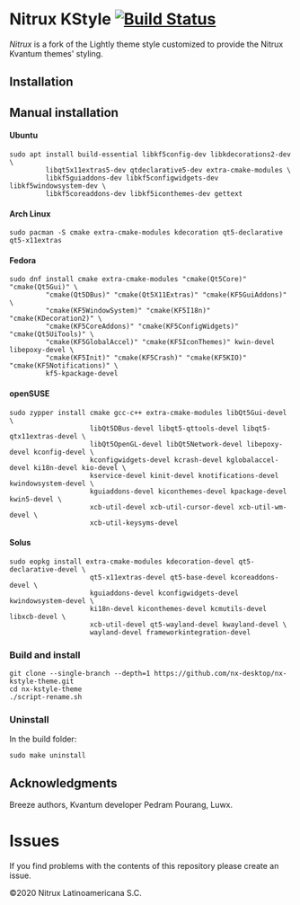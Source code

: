 # Nitrux KStyle [![Build Status](https://travis-ci.org/nx-desktop/nx-kstyle-theme.svg?branch=master)](https://travis-ci.org/nx-desktop/nx-kstyle-theme)

*Nitrux* is a fork of the Lightly theme style customized to provide the Nitrux Kvantum themes' styling. 

## Installation

## Manual installation

#### Ubuntu
```
sudo apt install build-essential libkf5config-dev libkdecorations2-dev \
         libqt5x11extras5-dev qtdeclarative5-dev extra-cmake-modules \
         libkf5guiaddons-dev libkf5configwidgets-dev libkf5windowsystem-dev \
         libkf5coreaddons-dev libkf5iconthemes-dev gettext
```

#### Arch Linux
```
sudo pacman -S cmake extra-cmake-modules kdecoration qt5-declarative qt5-x11extras
```

#### Fedora
```
sudo dnf install cmake extra-cmake-modules "cmake(Qt5Core)" "cmake(Qt5Gui)" \
         "cmake(Qt5DBus)" "cmake(Qt5X11Extras)" "cmake(KF5GuiAddons)" \
         "cmake(KF5WindowSystem)" "cmake(KF5I18n)" "cmake(KDecoration2)" \
         "cmake(KF5CoreAddons)" "cmake(KF5ConfigWidgets)" "cmake(Qt5UiTools)" \
         "cmake(KF5GlobalAccel)" "cmake(KF5IconThemes)" kwin-devel libepoxy-devel \
         "cmake(KF5Init)" "cmake(KF5Crash)" "cmake(KF5KIO)" "cmake(KF5Notifications)" \
         kf5-kpackage-devel
```

#### openSUSE
```
sudo zypper install cmake gcc-c++ extra-cmake-modules libQt5Gui-devel \
                    libQt5DBus-devel libqt5-qttools-devel libqt5-qtx11extras-devel \
                    libQt5OpenGL-devel libQt5Network-devel libepoxy-devel kconfig-devel \
                    kconfigwidgets-devel kcrash-devel kglobalaccel-devel ki18n-devel kio-devel \
                    kservice-devel kinit-devel knotifications-devel kwindowsystem-devel \
                    kguiaddons-devel kiconthemes-devel kpackage-devel kwin5-devel \
                    xcb-util-devel xcb-util-cursor-devel xcb-util-wm-devel \
                    xcb-util-keysyms-devel
```

#### Solus
```
sudo eopkg install extra-cmake-modules kdecoration-devel qt5-declarative-devel \
                    qt5-x11extras-devel qt5-base-devel kcoreaddons-devel \
                    kguiaddons-devel kconfigwidgets-devel kwindowsystem-devel \
                    ki18n-devel kiconthemes-devel kcmutils-devel libxcb-devel \
                    xcb-util-devel qt5-wayland-devel kwayland-devel \
                    wayland-devel frameworkintegration-devel
```


### Build and install
```
git clone --single-branch --depth=1 https://github.com/nx-desktop/nx-kstyle-theme.git
cd nx-kstyle-theme
./script-rename.sh
```

### Uninstall
In the build folder:
```
sudo make uninstall
```

## Acknowledgments
Breeze authors, Kvantum developer Pedram Pourang, Luwx.


# Issues
If you find problems with the contents of this repository please create an issue.

©2020 Nitrux Latinoamericana S.C.

